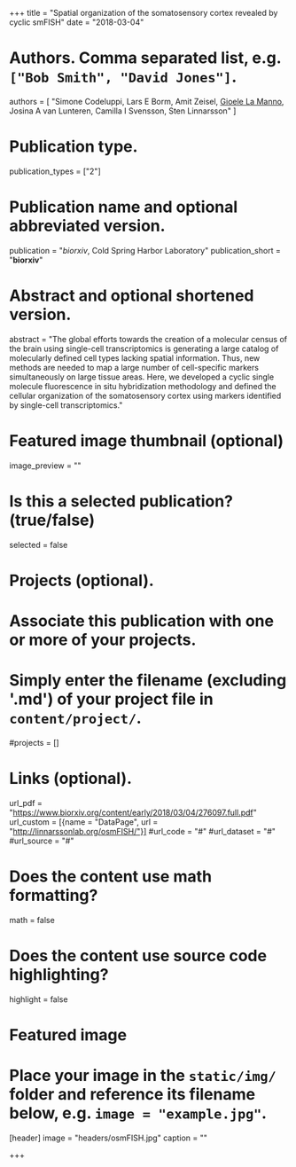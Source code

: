 +++
title = "Spatial organization of the somatosensory cortex revealed by cyclic smFISH"
date = "2018-03-04"

# Authors. Comma separated list, e.g. `["Bob Smith", "David Jones"]`.
authors = [
"Simone Codeluppi,  Lars E Borm,  Amit Zeisel,  <u>Gioele La Manno</u>, Josina A van Lunteren,  Camilla I Svensson,  Sten Linnarsson"
]

# Publication type.
publication_types = ["2"]

# Publication name and optional abbreviated version.
publication = "*biorxiv*, Cold Spring Harbor Laboratory"
publication_short = "**biorxiv**"

# Abstract and optional shortened version.
abstract = "The global efforts towards the creation of a molecular census of the brain using single-cell transcriptomics is generating a large catalog of molecularly defined cell types lacking spatial information. Thus, new methods are needed to map a large number of cell-specific markers simultaneously on large tissue areas. Here, we developed a cyclic single molecule fluorescence in situ hybridization methodology and defined the cellular organization of the somatosensory cortex using markers identified by single-cell transcriptomics."

# Featured image thumbnail (optional)
image_preview = ""

# Is this a selected publication? (true/false)
selected = false

# Projects (optional).
#   Associate this publication with one or more of your projects.
#   Simply enter the filename (excluding '.md') of your project file in `content/project/`.
#projects = []

# Links (optional).
url_pdf = "https://www.biorxiv.org/content/early/2018/03/04/276097.full.pdf"
url_custom = [{name = "DataPage", url = "http://linnarssonlab.org/osmFISH/"}]
#url_code = "#"
#url_dataset = "#"
#url_source = "#"


# Does the content use math formatting?
math = false

# Does the content use source code highlighting?
highlight = false

# Featured image
# Place your image in the `static/img/` folder and reference its filename below, e.g. `image = "example.jpg"`.
[header]
image = "headers/osmFISH.jpg"
caption = ""

+++
